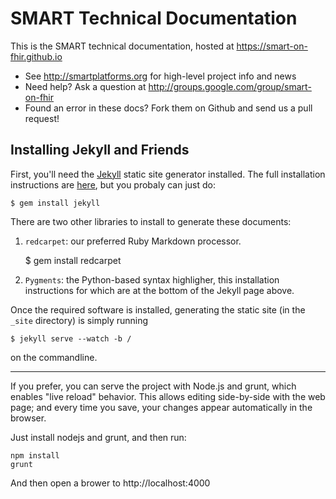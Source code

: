 
SMART Technical Documentation
=============================

This is the SMART technical documentation, hosted at
<https://smart-on-fhir.github.io>

- See <http://smartplatforms.org> for high-level project info and news
- Need help? Ask a question at <http://groups.google.com/group/smart-on-fhir>
- Found an error in these docs? Fork them on Github and send us a pull
  request!


Installing Jekyll and Friends
-----------------------------

First, you'll need the [Jekyll](https://github.com/mojombo/jekyll)
static site generator installed. The full installation instructions are
[here](https://github.com/mojombo/jekyll/wiki/install), but you probaly
can just do:

    $ gem install jekyll

There are two other libraries to install to generate these documents:

1. `redcarpet`: our preferred Ruby Markdown processor.

    $ gem install redcarpet

2. `Pygments`: the Python-based syntax highligher, this installation
   instructions for which are at the bottom of the Jekyll page above.

Once the required software is installed, generating the static site (in
the `_site` directory) is simply running

    $ jekyll serve --watch -b /

on the commandline. 


---

If you prefer, you can serve the project with Node.js and grunt, which enables
"live reload" behavior. This allows editing side-by-side with the web page; and
every time you save, your changes appear automatically in the browser.

Just install nodejs and grunt, and then run:

```
npm install
grunt
```

And then open a brower to http://localhost:4000
